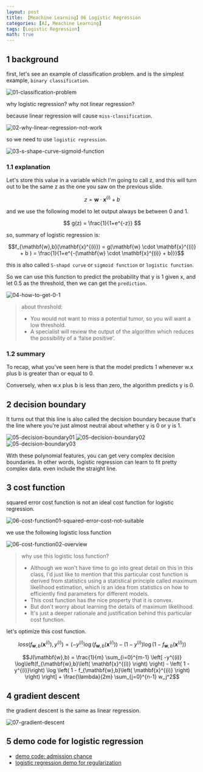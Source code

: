 ```yaml
---
layout: post
title: 【Meachine Learning】06 Logistic Regression
categories: [AI, Meachine Learning]
tags: [Logistic Regression]
math: true
---
```


## 1 background

first, let's see an example of classification problem. and is the simplest example, `binary classification`.

![01-classification-problem](/assets/images/meachine-learning/logisitc-regression/01-classification-problem.png)

why logistic regression? why not linear regression?

because linear regression will cause `miss-classification`.

![02-why-linear-regression-not-work](/assets/images/meachine-learning/logisitc-regression/02-why-linear-regression-not-work.png)

so we need to use `logistic regression`.

![03-s-shape-curve-sigmoid-function](/assets/images/meachine-learning/logisitc-regression/03-s-shape-curve-sigmoid-function.png)

### 1.1 explanation

Let's store this value in a variable which I'm going to call z, and this will turn out to be the same z as the one you saw on the previous slide.

$$ z = \mathbf{w} \cdot \mathbf{x}^{(i)} + b $$

and we use the following model to let output always be between 0 and 1.

$$ g(z) = \frac{1}{1+e^{-z}} $$

so, summary of logistic regression is:

$$f_{\mathbf{w},b}(\mathbf{x}^{(i)}) = g(\mathbf{w} \cdot \mathbf{x}^{(i)} + b ) = \frac{1}{1+e^{-(\mathbf{w} \cdot \mathbf{x}^{(i)} + b)}}$$

this is also called `S-shapd curve` or `sigmoid function` or `logistic function`.

So we can use this function to predict the probability that y is 1 given x, and let 0.5 as the threshold, then we can get the `prediction`.

![04-how-to-get-0-1](/assets/images/meachine-learning/logisitc-regression/04-how-to-get-0-1.png)

> about threshold:
>
> - You would not want to miss a potential tumor, so you will want a low threshold.
> - A specialist will review the output of the algorithm which reduces the possibility of a ‘false positive’.

### 1.2 summary

To recap, what you've seen here is that the model predicts 1 whenever w.x plus b is greater than or equal to 0.

Conversely, when w.x plus b is less than zero, the algorithm predicts y is 0.

## 2 decision boundary

It turns out that this line is also called the decision boundary because that's the line where you're just almost neutral about whether y is 0 or y is 1.

![05-decision-boundary01](/assets/images/meachine-learning/logisitc-regression/05-decision-boundary01.png)
![05-decision-boundary02](/assets/images/meachine-learning/logisitc-regression/05-decision-boundary02.png)
![05-decision-boundary03](/assets/images/meachine-learning/logisitc-regression/05-decision-boundary03.png)

With these polynomial features, you can get very complex decision boundaries. In other words, logistic regression can learn to fit pretty complex data. even include the straight line.

## 3 cost function

squared error cost function is not an ideal cost function for logistic regression.

![06-cost-function01-squared-error-cost-not-suitable](/assets/images/meachine-learning/logisitc-regression/06-cost-function01-squared-error-cost-not-suitable.png)

we use the following logistic loss function

![06-cost-function02-overview](/assets/images/meachine-learning/logisitc-regression/06-cost-function02-overview.png)

> why use this logistic loss function?
>
> - Although we won't have time to go into great detail on this in this class, I'd just like to mention that this particular cost function is derived from statistics using a statistical principle called maximum likelihood estimation, which is an idea from statistics on how to efficiently find parameters for different models.
> - This cost function has the nice property that it is convex.
> - But don't worry about learning the details of maximum likelihood.
> - It's just a deeper rationale and justification behind this particular cost function.

let's optimize this cost function.

$$loss(f_{\mathbf{w},b}(\mathbf{x}^{(i)}), y^{(i)}) = (-y^{(i)} \log\left(f_{\mathbf{w},b}\left( \mathbf{x}^{(i)} \right) \right) - \left( 1 - y^{(i)}\right) \log \left( 1 - f_{\mathbf{w},b}\left( \mathbf{x}^{(i)} \right) \right)$$

$$J(\mathbf{w},b) = \frac{1}{m}  \sum_{i=0}^{m-1} \left[ -y^{(i)} \log\left(f_{\mathbf{w},b}\left( \mathbf{x}^{(i)} \right) \right) - \left( 1 - y^{(i)}\right) \log \left( 1 - f_{\mathbf{w},b}\left( \mathbf{x}^{(i)} \right) \right) \right] + \frac{\lambda}{2m}  \sum_{j=0}^{n-1} w_j^2$$

## 4 gradient descent

the gradient descent is the same as linear regression.

![07-gradient-descent](/assets/images/meachine-learning/logisitc-regression/07-gradient-descent.png)

## 5 demo code for logistic regression

- [demo code: admission chance](https://github.com/yc913344706/ai-code/blob/main/LogisticRegression/admission_chance.ipynb)
- [logistic regression demo for regularization](https://github.com/yc913344706/ai-code/blob/main/LogisticRegression/microchip_QA.ipynb)
